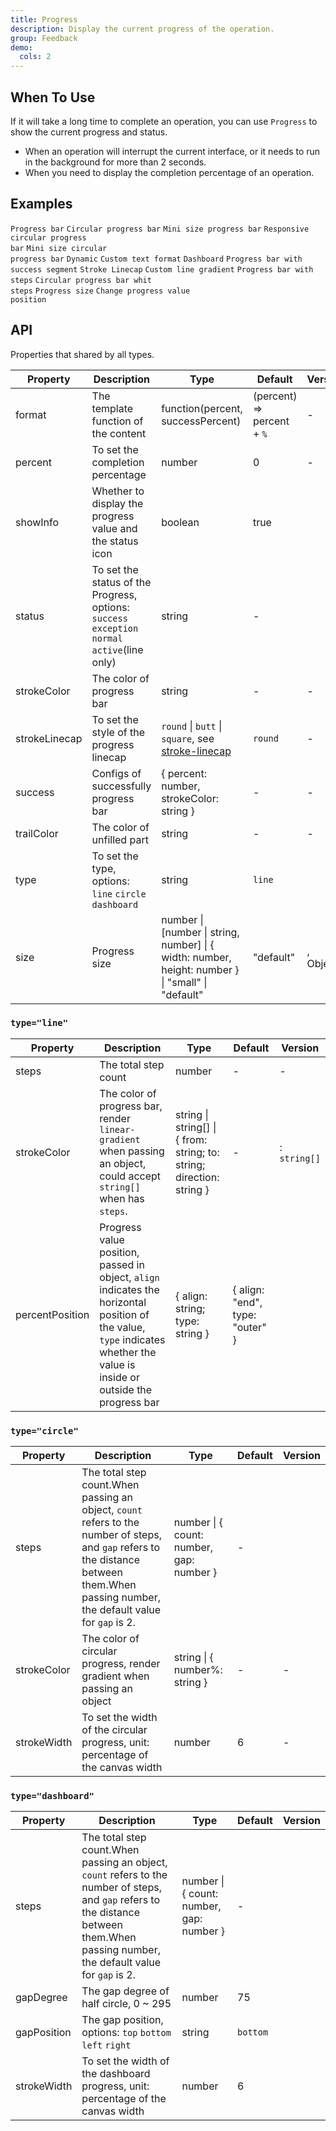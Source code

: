 ```yaml
---
title: Progress
description: Display the current progress of the operation.
group: Feedback
demo:
  cols: 2
---
```


## When To Use

If it will take a long time to complete an operation, you can use `Progress` to show the current progress and status.

- When an operation will interrupt the current interface, or it needs to run in the background for more than 2 seconds.
- When you need to display the completion percentage of an operation.

## Examples

<!-- prettier-ignore -->
<code src="./demo/line.tsx">Progress bar</code>
<code src="./demo/circle.tsx">Circular progress bar</code>
<code src="./demo/line-mini.tsx">Mini size progress bar</code>
<code src="./demo/circle-micro.tsx">Responsive circular progress bar</code>
<code src="./demo/circle-mini.tsx">Mini size circular progress bar</code>
<code src="./demo/dynamic.tsx">Dynamic</code>
<code src="./demo/format.tsx">Custom text format</code>
<code src="./demo/dashboard.tsx">Dashboard</code>
<code src="./demo/segment.tsx">Progress bar with success segment</code>
<code src="./demo/linecap.tsx">Stroke Linecap</code>
<code src="./demo/gradient-line.tsx">Custom line gradient</code>
<code src="./demo/steps.tsx">Progress bar with steps</code>
<code src="./demo/circle-steps.tsx">Circular progress bar whit steps</code>
<code src="./demo/size.tsx">Progress size</code>
<code src="./demo/info-position.tsx">Change progress value position</code>

## API

Properties that shared by all types.

| Property | Description | Type | Default | Version |
| --- | --- | --- | --- | --- |
| format | The template function of the content | function(percent, successPercent) | (percent) => percent + `%` | - |
| percent | To set the completion percentage | number | 0 | - |
| showInfo | Whether to display the progress value and the status icon | boolean | true |
| status | To set the status of the Progress, options: `success` `exception` `normal` `active`(line only) | string | - |
| strokeColor | The color of progress bar | string | - | - |
| strokeLinecap | To set the style of the progress linecap | `round` \| `butt` \| `square`, see [stroke-linecap](https://developer.mozilla.org/docs/Web/SVG/Attribute/stroke-linecap) | `round` | - |
| success | Configs of successfully progress bar | { percent: number, strokeColor: string } | - | - |
| trailColor | The color of unfilled part | string | - | - |
| type | To set the type, options: `line` `circle` `dashboard` | string | `line` |
| size | Progress size | number \| \[number \| string, number] \| { width: number, height: number } \| "small" \| "default" | "default" | , Object: |

### `type="line"`

| Property | Description | Type | Default | Version |
| --- | --- | --- | --- | --- |
| steps | The total step count | number | - | - |
| strokeColor | The color of progress bar, render `linear-gradient` when passing an object, could accept `string[]` when has `steps`. | string \| string[] \| { from: string; to: string; direction: string } | - | : `string[]` |
| percentPosition | Progress value position, passed in object, `align` indicates the horizontal position of the value, `type` indicates whether the value is inside or outside the progress bar | { align: string; type: string } | { align: \"end\", type: \"outer\" } |  |

### `type="circle"`

| Property | Description | Type | Default | Version |
| --- | --- | --- | --- | --- |
| steps | The total step count.When passing an object, `count` refers to the number of steps, and `gap` refers to the distance between them.When passing number, the default value for `gap` is 2. | number \| { count: number, gap: number } | - |  |
| strokeColor | The color of circular progress, render gradient when passing an object | string \| { number%: string } | - | - |
| strokeWidth | To set the width of the circular progress, unit: percentage of the canvas width | number | 6 | - |

### `type="dashboard"`

| Property | Description | Type | Default | Version |
| --- | --- | --- | --- | --- |
| steps | The total step count.When passing an object, `count` refers to the number of steps, and `gap` refers to the distance between them.When passing number, the default value for `gap` is 2. | number \| { count: number, gap: number } | - |  |
| gapDegree | The gap degree of half circle, 0 ~ 295 | number | 75 |
| gapPosition | The gap position, options: `top` `bottom` `left` `right` | string | `bottom` |
| strokeWidth | To set the width of the dashboard progress, unit: percentage of the canvas width | number | 6 |
